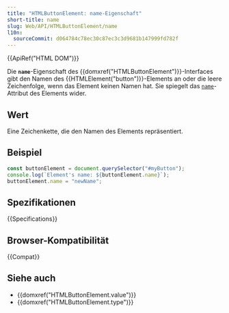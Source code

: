 ```yaml
---
title: "HTMLButtonElement: name-Eigenschaft"
short-title: name
slug: Web/API/HTMLButtonElement/name
l10n:
  sourceCommit: d064784c78ec30c87ec3c3d9681b147999fd782f
---
```


{{ApiRef("HTML DOM")}}

Die **`name`**-Eigenschaft des {{domxref("HTMLButtonElement")}}-Interfaces gibt den Namen des {{HTMLElement("button")}}-Elements an oder die leere Zeichenfolge, wenn das Element keinen Namen hat. Sie spiegelt das [`name`](/de/docs/Web/HTML/Element/button#name)-Attribut des Elements wider.

## Wert

Eine Zeichenkette, die den Namen des Elements repräsentiert.

## Beispiel

```js
const buttonElement = document.querySelector("#myButton");
console.log(`Element's name: ${buttonElement.name}`);
buttonElement.name = "newName";
```

## Spezifikationen

{{Specifications}}

## Browser-Kompatibilität

{{Compat}}

## Siehe auch

- {{domxref("HTMLButtonElement.value")}}
- {{domxref("HTMLButtonElement.type")}}
